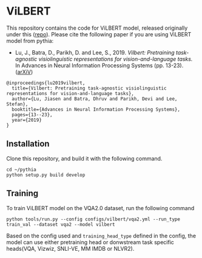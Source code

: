 # ViLBERT

This repository contains the code for ViLBERT model, released originally under this ([repo](https://github.com/jiasenlu/vilbert_beta)). Please cite the following paper if you are using ViLBERT model from pythia:

* Lu, J., Batra, D., Parikh, D. and Lee, S., 2019. *Vilbert: Pretraining task-agnostic visiolinguistic representations for vision-and-language tasks.* In Advances in Neural Information Processing Systems (pp. 13-23). ([arXiV](https://arxiv.org/abs/1908.02265))
```
@inproceedings{lu2019vilbert,
  title={Vilbert: Pretraining task-agnostic visiolinguistic representations for vision-and-language tasks},
  author={Lu, Jiasen and Batra, Dhruv and Parikh, Devi and Lee, Stefan},
  booktitle={Advances in Neural Information Processing Systems},
  pages={13--23},
  year={2019}
}
```

## Installation

Clone this repository, and build it with the following command.
```
cd ~/pythia
python setup.py build develop
```

## Training
To train ViLBERT model on the VQA2.0 dataset, run the following command
```
python tools/run.py --config configs/vilbert/vqa2.yml --run_type train_val --dataset vqa2 --model vilbert
```

Based on the config used and `training_head_type` defined in the config, the model can use either pretraining head or donwstream task specific heads(VQA, Vizwiz, SNLI-VE, MM IMDB or NLVR2).

